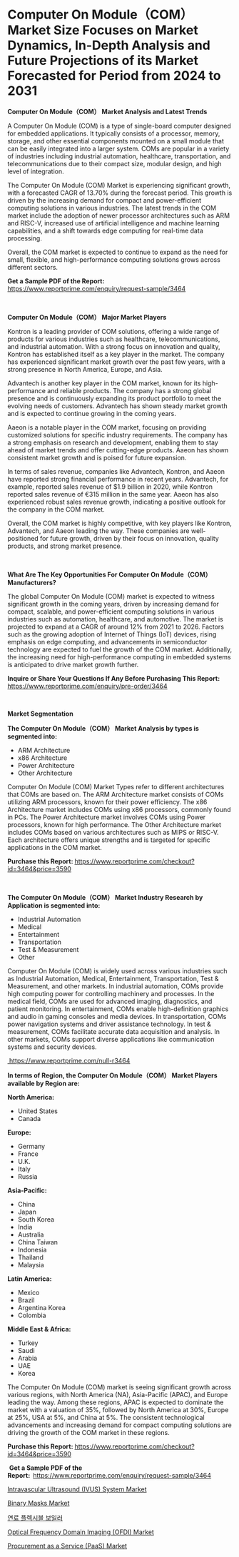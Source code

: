 <p><h1>Computer On Module（COM） Market Size Focuses on Market Dynamics, In-Depth Analysis and Future Projections of its Market Forecasted for Period from 2024 to 2031</h1></p><p><strong>Computer On Module（COM） Market Analysis and Latest Trends</strong></p>
<p><p>A Computer On Module (COM) is a type of single-board computer designed for embedded applications. It typically consists of a processor, memory, storage, and other essential components mounted on a small module that can be easily integrated into a larger system. COMs are popular in a variety of industries including industrial automation, healthcare, transportation, and telecommunications due to their compact size, modular design, and high level of integration.</p><p>The Computer On Module (COM) Market is experiencing significant growth, with a forecasted CAGR of 13.70% during the forecast period. This growth is driven by the increasing demand for compact and power-efficient computing solutions in various industries. The latest trends in the COM market include the adoption of newer processor architectures such as ARM and RISC-V, increased use of artificial intelligence and machine learning capabilities, and a shift towards edge computing for real-time data processing.</p><p>Overall, the COM market is expected to continue to expand as the need for small, flexible, and high-performance computing solutions grows across different sectors.</p></p>
<p><strong>Get a Sample PDF of the Report:&nbsp;</strong> <a href="https://www.reportprime.com/enquiry/request-sample/3464">https://www.reportprime.com/enquiry/request-sample/3464</a></p>
<p>&nbsp;</p>
<p><strong>Computer On Module（COM） Major Market Players</strong></p>
<p><p>Kontron is a leading provider of COM solutions, offering a wide range of products for various industries such as healthcare, telecommunications, and industrial automation. With a strong focus on innovation and quality, Kontron has established itself as a key player in the market. The company has experienced significant market growth over the past few years, with a strong presence in North America, Europe, and Asia.</p><p>Advantech is another key player in the COM market, known for its high-performance and reliable products. The company has a strong global presence and is continuously expanding its product portfolio to meet the evolving needs of customers. Advantech has shown steady market growth and is expected to continue growing in the coming years.</p><p>Aaeon is a notable player in the COM market, focusing on providing customized solutions for specific industry requirements. The company has a strong emphasis on research and development, enabling them to stay ahead of market trends and offer cutting-edge products. Aaeon has shown consistent market growth and is poised for future expansion.</p><p>In terms of sales revenue, companies like Advantech, Kontron, and Aaeon have reported strong financial performance in recent years. Advantech, for example, reported sales revenue of $1.9 billion in 2020, while Kontron reported sales revenue of €315 million in the same year. Aaeon has also experienced robust sales revenue growth, indicating a positive outlook for the company in the COM market.</p><p>Overall, the COM market is highly competitive, with key players like Kontron, Advantech, and Aaeon leading the way. These companies are well-positioned for future growth, driven by their focus on innovation, quality products, and strong market presence.</p></p>
<p>&nbsp;</p>
<p><strong>What Are The Key Opportunities For Computer On Module（COM） Manufacturers?</strong></p>
<p><p>The global Computer On Module (COM) market is expected to witness significant growth in the coming years, driven by increasing demand for compact, scalable, and power-efficient computing solutions in various industries such as automation, healthcare, and automotive. The market is projected to expand at a CAGR of around 12% from 2021 to 2026. Factors such as the growing adoption of Internet of Things (IoT) devices, rising emphasis on edge computing, and advancements in semiconductor technology are expected to fuel the growth of the COM market. Additionally, the increasing need for high-performance computing in embedded systems is anticipated to drive market growth further.</p></p>
<p><strong>Inquire or Share Your Questions If Any Before Purchasing This Report:</strong> <a href="https://www.reportprime.com/enquiry/pre-order/3464">https://www.reportprime.com/enquiry/pre-order/3464</a></p>
<p>&nbsp;</p>
<p><strong>Market Segmentation</strong></p>
<p><strong>The Computer On Module（COM） Market Analysis by types is segmented into:</strong></p>
<p><ul><li>ARM Architecture</li><li>x86 Architecture</li><li>Power Architecture</li><li>Other Architecture</li></ul></p>
<p><p>Computer On Module (COM) Market Types refer to different architectures that COMs are based on. The ARM Architecture market consists of COMs utilizing ARM processors, known for their power efficiency. The x86 Architecture market includes COMs using x86 processors, commonly found in PCs. The Power Architecture market involves COMs using Power processors, known for high performance. The Other Architecture market includes COMs based on various architectures such as MIPS or RISC-V. Each architecture offers unique strengths and is targeted for specific applications in the COM market.</p></p>
<p><strong>Purchase this Report:&nbsp;</strong><a href="https://www.reportprime.com/checkout?id=3464&price=3590">https://www.reportprime.com/checkout?id=3464&price=3590</a></p>
<p>&nbsp;</p>
<p><strong>The Computer On Module（COM） Market Industry Research by Application is segmented into:</strong></p>
<p><ul><li>Industrial Automation</li><li>Medical</li><li>Entertainment</li><li>Transportation</li><li>Test & Measurement</li><li>Other</li></ul></p>
<p><p>Computer On Module (COM) is widely used across various industries such as Industrial Automation, Medical, Entertainment, Transportation, Test & Measurement, and other markets. In industrial automation, COMs provide high computing power for controlling machinery and processes. In the medical field, COMs are used for advanced imaging, diagnostics, and patient monitoring. In entertainment, COMs enable high-definition graphics and audio in gaming consoles and media devices. In transportation, COMs power navigation systems and driver assistance technology. In test & measurement, COMs facilitate accurate data acquisition and analysis. In other markets, COMs support diverse applications like communication systems and security devices.</p></p>
<p><a href="https://www.reportprime.com/null-r3464">&nbsp;https://www.reportprime.com/null-r3464</a></p>
<p><strong>In terms of Region, the Computer On Module（COM） Market Players available by Region are:</strong></p>
<p>
    <p> <strong> North America: </strong>
        <ul>
            <li>United States</li>
            <li>Canada</li>
        </ul>
        </p> 
    <p> <strong> Europe: </strong>
        <ul>
            <li>Germany</li>
            <li>France</li>
            <li>U.K.</li>
            <li>Italy</li>
            <li>Russia</li>
        </ul>
        </p> 
    <p> <strong> Asia-Pacific: </strong>
        <ul>
            <li>China</li>
            <li>Japan</li>
            <li>South Korea</li>
            <li>India</li>
            <li>Australia</li>
            <li>China Taiwan</li>
            <li>Indonesia</li>
            <li>Thailand</li>
            <li>Malaysia</li>
        </ul>
        </p> 
    <p> <strong> Latin America: </strong>
        <ul>
            <li>Mexico</li>
            <li>Brazil</li>
            <li>Argentina Korea</li>
            <li>Colombia</li>
        </ul>
        </p> 
    <p> <strong> Middle East & Africa: </strong>
        <ul>
            <li>Turkey</li>
            <li>Saudi</li>
            <li>Arabia</li>
            <li>UAE</li>
            <li>Korea</li>
        </ul>
    </p>
    </p>
<p><p>The Computer On Module (COM) market is seeing significant growth across various regions, with North America (NA), Asia-Pacific (APAC), and Europe leading the way. Among these regions, APAC is expected to dominate the market with a valuation of 35%, followed by North America at 30%, Europe at 25%, USA at 5%, and China at 5%. The consistent technological advancements and increasing demand for compact computing solutions are driving the growth of the COM market in these regions.</p></p>
<p><strong>Purchase this Report: </strong><a href="https://www.reportprime.com/checkout?id=3464&price=3590">https://www.reportprime.com/checkout?id=3464&price=3590</a></p>
<p>&nbsp;<strong>Get a Sample PDF of the Report:&nbsp;&nbsp;</strong><a href="https://www.reportprime.com/enquiry/request-sample/3464">https://www.reportprime.com/enquiry/request-sample/3464</a></p>
<p><strong></strong></p>
<p><p><a href="https://issuu.com/reportprime-2/docs/intravascular-ultrasound-ivus-system-market-size-2">Intravascular Ultrasound (IVUS) System Market</a></p><p><a href="https://github.com/luckyshygirl/Market-Research-Report-List-5/blob/main/binary-masks-market.md">Binary Masks Market</a></p><p><a href="https://medium.com/@jesseperry626/%EA%B8%80%EB%A1%9C%EB%B2%8C-%EC%97%B0%EB%A3%8C-%EC%9C%A0%EC%97%B0%EC%84%B1-%EB%B3%B4%EC%9D%BC%EB%9F%AC-%EC%8B%9C%EC%9E%A5-%EA%B7%9C%EB%AA%A8-%EB%B0%8F-%EC%8B%9C%EC%9E%A5-%ED%8A%B8%EB%A0%8C%EB%93%9C-%EB%B6%84%EC%84%9D-%EC%A7%80%EC%97%AD%EB%B3%84-%EC%A0%84%EB%A7%9D-%EA%B2%BD%EC%9F%81-%EC%A0%84%EB%9E%B5-%EC%98%88%EC%B8%A1-2024%EB%85%84%EB%B6%80%ED%84%B0-2031%EB%85%84%EA%B9%8C%EC%A7%80-0ef91b797976">연료 플렉시블 보일러</a></p><p><a href="https://issuu.com/reportprime-2/docs/optical-frequency-domain-imaging-ofdi-market-size-">Optical Frequency Domain Imaging (OFDI) Market</a></p><p><a href="https://medium.com/@bosdendes/global-procurement-as-a-service-paas-market-sector-types-applications-market-player-d620742c675e">Procurement as a Service (PaaS) Market</a></p></p>